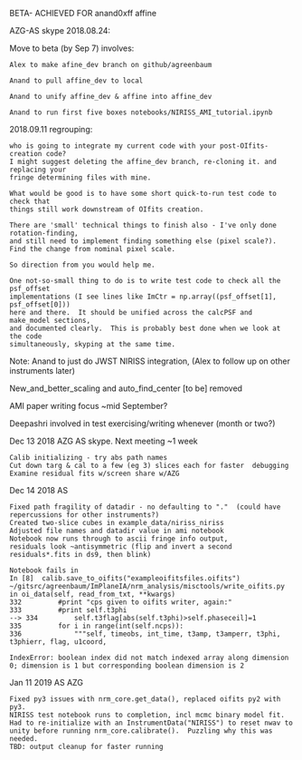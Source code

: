 
BETA- ACHIEVED FOR anand0xff affine

AZG-AS skype 2018.08.24:

Move to beta (by Sep 7) involves:

	Alex to make afine_dev branch on github/agreenbaum
	
	Anand to pull affine_dev to local
	
	Anand to unify affine_dev & affine into affine_dev
	
	Anand to run first five boxes notebooks/NIRISS_AMI_tutorial.ipynb

2018.09.11 regrouping:

	who is going to integrate my current code with your post-OIfits-creation code?  
	I might suggest deleting the affine_dev branch, re-cloning it. and replacing your
	fringe determining files with mine.  
	
	What would be good is to have some short quick-to-run test code to check that
	things still work downstream of OIfits creation. 

	There are 'small' technical things to finish also - I've only done rotation-finding,
	and still need to implement finding something else (pixel scale?).
	Find the change from nominal pixel scale.

	So direction from you would help me. 

	One not-so-small thing to do is to write test code to check all the psf_offset
	implementations (I see lines like ImCtr = np.array((psf_offset[1], psf_offset[0]))
	here and there.  It should be unified across the calcPSF and make_model sections,
	and documented clearly.  This is probably best done when we look at the code
	simultaneously, skyping at the same time.


Note: Anand to just do JWST NIRISS integration, 
(Alex to follow up on other instruments later)

New_and_better_scaling and auto_find_center [to be] removed 

AMI paper writing focus ~mid September?

Deepashri involved in test exercising/writing whenever (month or two?)

Dec 13 2018 AZG AS skype.  Next meeting ~1 week
  
	Calib initializing - try abs path names
	Cut down targ & cal to a few (eg 3) slices each for faster  debugging
	Examine residual fits w/screen share w/AZG
	
Dec 14 2018 AS

	Fixed path fragility of datadir - no defaulting to "."  (could have repercussions for other instruments?)
	Created two-slice cubes in example_data/niriss_niriss
	Adjusted file names and datadir value in ami notebook
	Notebook now runs through to ascii fringe info output, 
	residuals look ~antisymmetric (flip and invert a second residuals*.fits in ds9, then blink)
	
	Notebook fails in 
	In [8]  calib.save_to_oifits("exampleoifitsfiles.oifits") 
	~/gitsrc/agreenbaum/ImPlaneIA/nrm_analysis/misctools/write_oifits.py in oi_data(self, read_from_txt, **kwargs)
    332         #print "cps given to oifits writer, again:"
    333         #print self.t3phi
	--> 334         self.t3flag[abs(self.t3phi)>self.phaseceil]=1
    335         for i in range(int(self.ncps)):
    336             """self, timeobs, int_time, t3amp, t3amperr, t3phi, t3phierr, flag, u1coord,

	IndexError: boolean index did not match indexed array along dimension 0; dimension is 1 but corresponding boolean dimension is 2

Jan 11 2019 AS AZG

	Fixed py3 issues with nrm_core.get_data(), replaced oifits py2 with py3.
	NIRISS test notebook runs to completion, incl mcmc binary model fit.
	Had to re-initialize with an InstrumentData("NIRISS") to reset nwav to unity before running nrm_core.calibrate().  Puzzling why this was needed.
	TBD: output cleanup for faster running
	

